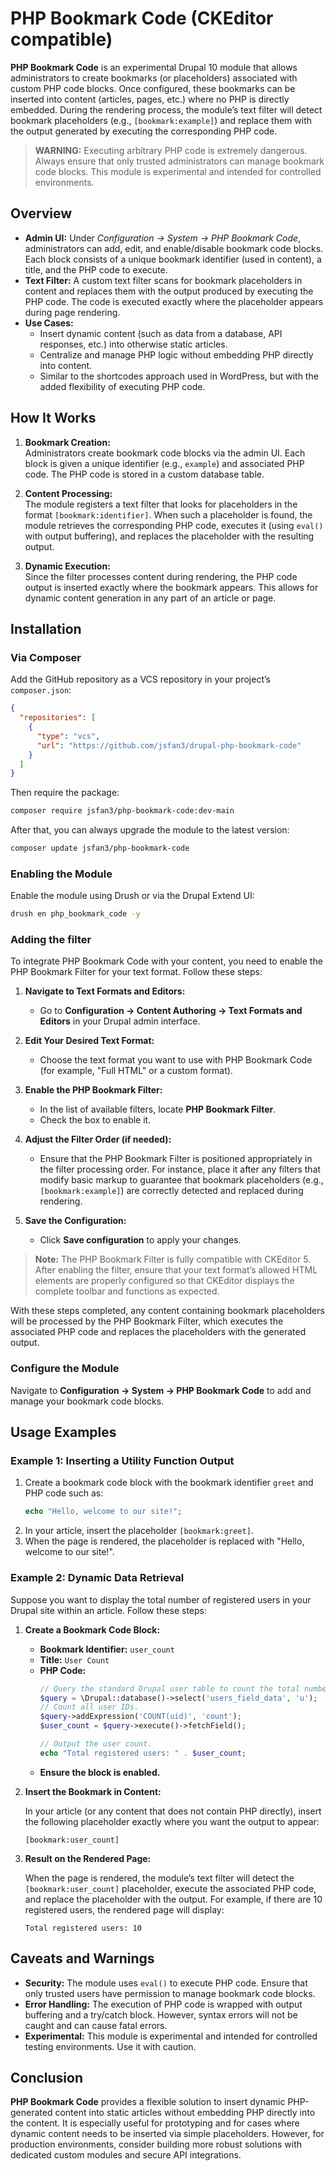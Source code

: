 # PHP Bookmark Code (CKEditor compatible)

**PHP Bookmark Code** is an experimental Drupal 10 module that allows administrators to create bookmarks (or placeholders) associated with custom PHP code blocks. Once configured, these bookmarks can be inserted into content (articles, pages, etc.) where no PHP is directly embedded. During the rendering process, the module’s text filter will detect bookmark placeholders (e.g., `[bookmark:example]`) and replace them with the output generated by executing the corresponding PHP code.

> **WARNING:** Executing arbitrary PHP code is extremely dangerous. Always ensure that only trusted administrators can manage bookmark code blocks. This module is experimental and intended for controlled environments.

## Overview

- **Admin UI:** Under *Configuration → System → PHP Bookmark Code*, administrators can add, edit, and enable/disable bookmark code blocks. Each block consists of a unique bookmark identifier (used in content), a title, and the PHP code to execute.
- **Text Filter:** A custom text filter scans for bookmark placeholders in content and replaces them with the output produced by executing the PHP code. The code is executed exactly where the placeholder appears during page rendering.
- **Use Cases:**  
  - Insert dynamic content (such as data from a database, API responses, etc.) into otherwise static articles.
  - Centralize and manage PHP logic without embedding PHP directly into content.
  - Similar to the shortcodes approach used in WordPress, but with the added flexibility of executing PHP code.

## How It Works

1. **Bookmark Creation:**  
   Administrators create bookmark code blocks via the admin UI. Each block is given a unique identifier (e.g., `example`) and associated PHP code. The PHP code is stored in a custom database table.

2. **Content Processing:**  
   The module registers a text filter that looks for placeholders in the format `[bookmark:identifier]`. When such a placeholder is found, the module retrieves the corresponding PHP code, executes it (using `eval()` with output buffering), and replaces the placeholder with the resulting output.

3. **Dynamic Execution:**  
   Since the filter processes content during rendering, the PHP code output is inserted exactly where the bookmark appears. This allows for dynamic content generation in any part of an article or page.

## Installation

### Via Composer

Add the GitHub repository as a VCS repository in your project’s `composer.json`:

```json
{
  "repositories": [
    {
      "type": "vcs",
      "url": "https://github.com/jsfan3/drupal-php-bookmark-code"
    }
  ]
}
```

Then require the package:

```bash
composer require jsfan3/php-bookmark-code:dev-main
```

After that, you can always upgrade the module to the latest version:

```bash
composer update jsfan3/php-bookmark-code
```

### Enabling the Module

Enable the module using Drush or via the Drupal Extend UI:

```bash
drush en php_bookmark_code -y
```
### Adding the filter

To integrate PHP Bookmark Code with your content, you need to enable the PHP Bookmark Filter for your text format. Follow these steps:

1. **Navigate to Text Formats and Editors:**
   - Go to **Configuration → Content Authoring → Text Formats and Editors** in your Drupal admin interface.

2. **Edit Your Desired Text Format:**
   - Choose the text format you want to use with PHP Bookmark Code (for example, "Full HTML" or a custom format).

3. **Enable the PHP Bookmark Filter:**
   - In the list of available filters, locate **PHP Bookmark Filter**.
   - Check the box to enable it.

4. **Adjust the Filter Order (if needed):**
   - Ensure that the PHP Bookmark Filter is positioned appropriately in the filter processing order. For instance, place it after any filters that modify basic markup to guarantee that bookmark placeholders (e.g., `[bookmark:example]`) are correctly detected and replaced during rendering.

5. **Save the Configuration:**
   - Click **Save configuration** to apply your changes.
  
> **Note:** The PHP Bookmark Filter is fully compatible with CKEditor 5. After enabling the filter, ensure that your text format’s allowed HTML elements are properly configured so that CKEditor displays the complete toolbar and functions as expected.

With these steps completed, any content containing bookmark placeholders will be processed by the PHP Bookmark Filter, which executes the associated PHP code and replaces the placeholders with the generated output. 

### Configure the Module

Navigate to **Configuration → System → PHP Bookmark Code** to add and manage your bookmark code blocks.

## Usage Examples

### Example 1: Inserting a Utility Function Output  
1. Create a bookmark code block with the bookmark identifier `greet` and PHP code such as:
   ```php
   echo "Hello, welcome to our site!";
   ```
2. In your article, insert the placeholder `[bookmark:greet]`.
3. When the page is rendered, the placeholder is replaced with "Hello, welcome to our site!".

### Example 2: Dynamic Data Retrieval

Suppose you want to display the total number of registered users in your Drupal site within an article. Follow these steps:

1. **Create a Bookmark Code Block:**

   - **Bookmark Identifier:** `user_count`
   - **Title:** `User Count`
   - **PHP Code:**  
     ```php
     // Query the standard Drupal user table to count the total number of registered users.
     $query = \Drupal::database()->select('users_field_data', 'u');
     // Count all user IDs.
     $query->addExpression('COUNT(uid)', 'count');
     $user_count = $query->execute()->fetchField();
     
     // Output the user count.
     echo "Total registered users: " . $user_count;
     ```
   - **Ensure the block is enabled.**

2. **Insert the Bookmark in Content:**

   In your article (or any content that does not contain PHP directly), insert the following placeholder exactly where you want the output to appear:
   ```
   [bookmark:user_count]
   ```

3. **Result on the Rendered Page:**

   When the page is rendered, the module’s text filter will detect the `[bookmark:user_count]` placeholder, execute the associated PHP code, and replace the placeholder with the output. For example, if there are 10 registered users, the rendered page will display:
   ```
   Total registered users: 10
   ```


## Caveats and Warnings

- **Security:** The module uses `eval()` to execute PHP code. Ensure that only trusted users have permission to manage bookmark code blocks.
- **Error Handling:** The execution of PHP code is wrapped with output buffering and a try/catch block. However, syntax errors will not be caught and can cause fatal errors.
- **Experimental:** This module is experimental and intended for controlled testing environments. Use it with caution.

## Conclusion

**PHP Bookmark Code** provides a flexible solution to insert dynamic PHP-generated content into static articles without embedding PHP directly into the content. It is especially useful for prototyping and for cases where dynamic content needs to be inserted via simple placeholders. However, for production environments, consider building more robust solutions with dedicated custom modules and secure API integrations.

